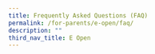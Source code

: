```yaml
---
title: Frequently Asked Questions (FAQ)
permalink: /for-parents/e-open/faq/
description: ""
third_nav_title: E Open
---
```

